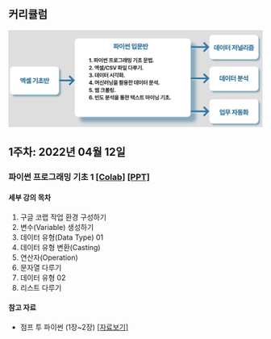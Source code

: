 ## 커리큘럼
<img src='https://github.com/Hanbi-Kim/IntroToPython/blob/main/images/cur.png?raw=true'>

<br>

## 1주차: 2022년 04월 12일
### 파이썬 프로그래밍 기초 1 [[Colab]](https://colab.research.google.com/drive/1PaLC5Hrd-KZGvUXZs95I_q3GL3rOXgoO?usp=sharing) [[PPT]](https://www.miricanvas.com/v/1ya5n8)
#### 세부 강의 목차
1. 구글 코랩 작업 환경 구성하기
2. 변수(Variable) 생성하기
3. 데이터 유형(Data Type) 01
4. 데이터 유형 변환(Casting)
5. 연산자(Operation)
6. 문자열 다루기
7. 데이터 유형 02
8. 리스트 다루기

#### 참고 자료
- 점프 투 파이썬 (1장~2장) [[자료보기]](https://wikidocs.net/book/1)

<br>
<!-- 
## 2주차: 2022년 04월 19일
### 파이썬 프로그래밍 기초 2 [[Colab]](https://colab.research.google.com/drive/1sjnw9z9Aoz1v8zYfoxqbksnI8RRSQGwH?usp=sharing)
#### 세부 강의 목차
1. 함수(Function) 이해하기
2. 조건문 (if,elif,else) 이해하기
3. 반복문(for) 이해하기 
4. 반복문(while) 이해하기
5. 파이썬 기초 최종실습 [업다운게임]

#### 참고 자료
- 점프 투 파이썬 (3장~4장) [[자료보기]](https://wikidocs.net/19)

<br>

## 3주차: 2022년 04월 26일
### 엑셀/CSV 파일 다루기 및 파이차트 시각화 [[Colab]](https://colab.research.google.com/drive/1o2ymXO72lqNFIp35x8cnxKCWm5KAdPXC?usp=sharing)
#### 세부 강의 목차
1. Numpy 알아보기
2. Pandas 설치 및 불러오기
3. Series
4. DataFrame
5. 데이터프레임 다루기 01 [인덱싱]
6. 데이터프레임 저장하고 불러오기
7. Colab 환경에서 CSV 파일 업로드하고 불러오기
8. 데이터프레임 다루기 02 [삭제,재설정]
9. Matplotlib 활용 Pie Chart 시각화

#### 참고 
- 실습 데이터 출처: 공공데이터 포털 [[다운받기]](https://www.data.go.kr/data/15054357/fileData.do#tab-layer-file) -->

<br>

<!-- ### 4주차: Pandas와 Matplotlib 활용 데이터 시각화 <br> 수업 자료 코드 [[Colab]](https://github.com/Hanbi-Kim/IntroToPython/blob/main/Pandas%26PieChart.ipynb)
1. Numpy 알아보기
2. Pandas 설치 및 불러오기
3. Series
4. DataFrame
5. 데이터프레임 다루기 01 [인덱싱]
6. 데이터프레임 저장하고 불러오기
7. Colab 환경에서 CSV 파일 업로드하고 불러오기
8. 데이터프레임 다루기 02 [삭제,재설정]
9. Matplotlib 활용 Pie Chart 시각화

#### 참고 
- 실습 데이터 출처: 공공데이터 포털 [[다운받기]](https://www.data.go.kr/data/15033471/fileData.do)

<br>

### 5주차: Pandas & Folium 활용하기 <br> 수업 자료 코드 [[Colab]](https://github.com/Hanbi-Kim/IntroToPython/blob/main/Pandas%26Folium.ipynb)
1. 판다스 패키지를 활용하여 엑셀/csv 파일 저장 불러오기
2. 데이터 프레임을 활용하기
3. 서울시 구별 인구 데이터를 Folium을 통해 시각화하기<br>

##### 실습 데이터
서울시 구별 인구데이터 [[다운받기]](https://drive.google.com/drive/u/0/folders/1p07WBloykRusFSJ3UHATdsCN2DlfwBWr)<br/>
출처: [서울오픈데이터](https://data.seoul.go.kr/dataList/10718/S/2/datasetView.do)

<br><br>

### 4주차: 파이썬 활용 웹 크롤링 기초 1 <br> 수업 자료 코드 [[Colab]](https://github.com/Hanbi-Kim/IntroToPython/blob/main/WebCrawling_Introduction.ipynb)
1. 웹페이지의 구성 요소 이해하기
2. BeautifulSoup을 활용하여 네이버 영화 랭킹 페이지 스크래핑
3. 해당 정보를 pandas를 활용하여 데이터프레임에 저장하기<br>

<br><br>

### 5주차: 파이썬 활용 웹 크롤링 기초 2 <br> 수업 자료 코드 [[Colab]](https://github.com/Hanbi-Kim/IntroToPython/blob/main/WebCrawling_Introduction02.ipynb)
1. 웹페이지의 구성 요소 이해하기
2. BeautifulSoup을 활용하여 더베트맨 영화 리뷰 스크래핑
3. 불필요한 데이터 등을 탐색하고 삭제하기
4. 해당 정보를 pandas를 활용하여 데이터프레임에 저장하기<br>

<br><br>

### 6주차: 워드클라우드 활용 단어 빈도 시각화 <br> 수업 자료 코드 [[Colab]](https://github.com/Hanbi-Kim/IntroToPython/blob/main/WordCloud.ipynb)
1. 앞서 크롤링한 더베트맨 다료 불러오기
2. OKT 형태소 분석기 설치하고 활용하기
3. 더배트맨 리뷰에서 가장 높은 빈도를 갖는 명사 추출하기
4. 워드클라우드로 단어 빈도 시각화
5. 워드클라우드에 배트맨 로고 입혀서 시각화<br>

##### 실습 데이터
더배트맨 영화 리뷰 [[다운받기]](https://drive.google.com/drive/u/0/folders/1p07WBloykRusFSJ3UHATdsCN2DlfwBWr)<br/>
출처: [네이버 영화 리뷰](https://movie.naver.com/movie/point/af/list.naver?st=mcode&sword=154282&target=after&page=20)

배트맨 로고 이미지 [[다운받기]](https://drive.google.com/drive/u/0/folders/1p07WBloykRusFSJ3UHATdsCN2DlfwBWr) <br/>
출처: Auction 배트맨 로고 상표 이미지 다운로드
 -->
<br><br>

